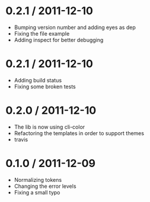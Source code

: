 
0.2.1 / 2011-12-10 
==================

  * Bumping version number and adding eyes as dep
  * Fixing the file example
  * Adding inspect for better debugging

0.2.1 / 2011-12-10 
==================

  * Adding build status
  * Fixing some broken tests

0.2.0 / 2011-12-10 
==================

  * The lib is now using cli-color
  * Refactoring the templates in order to support themes
  * travis

0.1.0 / 2011-12-09 
==================

  * Normalizing tokens
  * Changing the error levels
  * Fixing a small typo
